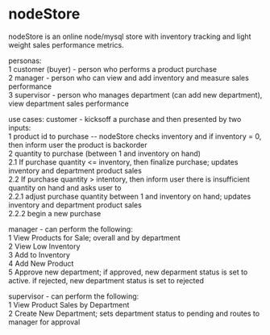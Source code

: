 # nodeStore

nodeStore is an online node/mysql store with inventory tracking and light weight sales performance metrics.

personas:
<br>1 customer (buyer) - person who performs a product purchase
<br>2 manager - person who can view and add inventory and measure sales performance
<br>3 supervisor - person who manages department (can add new department), view department sales performance

use cases:
customer - kicksoff a purchase and then presented by two inputs:
  <br>1 product id to purchase -- nodeStore checks inventory and if inventory = 0, then inform user the product is backorder
  <br>2 quantity to purchase (between 1 and inventory on hand)
    <br>2.1 If purchase quantity <= inventory, then finalize purchase; updates inventory and department product sales
    <br>2.2 If purchase quantity > intentory, then inform user there is insufficient quantity on hand and asks user to
      <br>2.2.1 adjust purchase quantity between 1 and inventory on hand; updates inventory and department product sales
      <br>2.2.2 begin a new purchase

manager - can perform the following:
  <br>1 View Products for Sale; overall and by department
  <br>2 View Low Inventory
  <br>3 Add to Inventory
  <br>4 Add New Product
  <br>5 Approve new department; if approved, new deparment status is set to active. if rejected, new department status is set to rejected
  
supervisor - can perform the following:
  <br>1 View Product Sales by Department
  <br>2 Create New Department; sets department status to pending and routes to manager for approval

